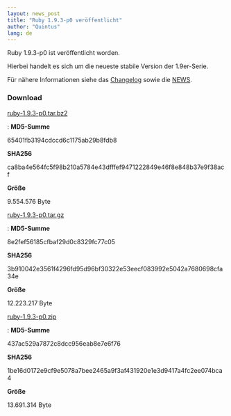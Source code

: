 ```yaml
---
layout: news_post
title: "Ruby 1.9.3-p0 veröffentlicht"
author: "Quintus"
lang: de
---
```


Ruby 1.9.3-p0 ist veröffentlicht worden.

Hierbei handelt es sich um die neueste stabile Version der 1.9er-Serie.

Für nähere Informationen siehe das [Changelog][1] sowie die [NEWS][2].

### Download

[ruby-1.9.3-p0.tar.bz2][3]

: **MD5-Summe**

  65401fb3194cdccd6c1175ab29b8fdb8

  **SHA256**

  ca8ba4e564fc5f98b210a5784e43dfffef9471222849e46f8e848b37e9f38acf

  **Größe**

  9\.554.576 Byte

[ruby-1.9.3-p0.tar.gz][4]

: **MD5-Summe**

  8e2fef56185cfbaf29d0c8329fc77c05

  **SHA256**

  3b910042e3561f4296fd95d96bf30322e53eecf083992e5042a7680698cfa34e

  **Größe**

  12\.223.217 Byte

[ruby-1.9.3-p0.zip][5]

: **MD5-Summe**

  437ac529a7872c8dcc956eab8e7e6f76

  **SHA256**

  1be16d0172e9cf9e5078a7bee2465a9f3af431920e1e3d9417a4fc2ee074bca4

  **Größe**

  13\.691.314 Byte



[1]: https://svn.ruby-lang.org/repos/ruby/tags/v1_9_3_0/ChangeLog
[2]: https://svn.ruby-lang.org/repos/ruby/tags/v1_9_3_0/NEWS
[3]: https://cache.ruby-lang.org/pub/ruby/1.9/ruby-1.9.3-p0.tar.bz2
[4]: https://cache.ruby-lang.org/pub/ruby/1.9/ruby-1.9.3-p0.tar.gz
[5]: https://cache.ruby-lang.org/pub/ruby/1.9/ruby-1.9.3-p0.zip
